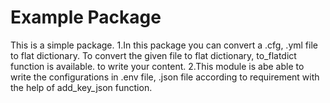 # Example Package

This is a simple package. 
1.In this package you can convert a .cfg, .yml file to flat dictionary.
To convert the given file to flat dictionary, to_flatdict function is available.
to write your content.
2.This module is abe able to write the configurations in .env file, .json file according to requirement with the help of add_key_json function.